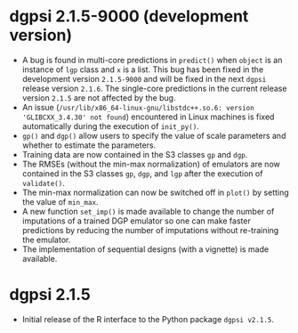 # dgpsi 2.1.5-9000 (development version)

- A bug is found in multi-core predictions in `predict()` when `object` is an instance of `lgp` class and `x` is a list. This bug has been fixed in the development version `2.1.5-9000` and will be fixed in the next `dgpsi` release version `2.1.6`. The single-core predictions in the current release version `2.1.5` are not affected by the bug.  
- An issue (`/usr/lib/x86_64-linux-gnu/libstdc++.so.6: version 'GLIBCXX_3.4.30' not found`) encountered in Linux machines is fixed automatically during the execution of `init_py()`.
- `gp()` and `dgp()` allow users to specify the value of scale parameters and whether to estimate the parameters.
- Training data are now contained in the S3 classes `gp` and `dgp`.
- The RMSEs (without the min-max normalization) of emulators are now contained in the S3 classes `gp`, `dgp`, and `lgp` after the execution of `validate()`.
- The min-max normalization can now be switched off in `plot()` by setting the value of `min_max`.
- A new function `set_imp()` is made available to change the number of imputations of a trained DGP emulator so one can make faster predictions by reducing the number of imputations without re-training the emulator.
- The implementation of sequential designs (with a vignette) is made available.

# dgpsi 2.1.5

- Initial release of the R interface to the Python package `dgpsi v2.1.5`.
